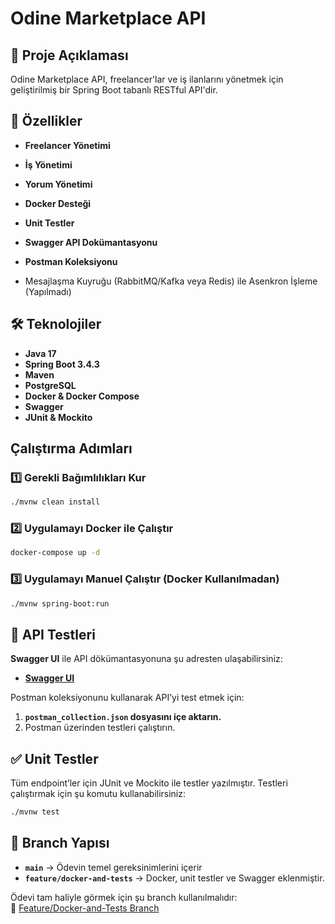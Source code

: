 # Odine Marketplace API

## 📌 Proje Açıklaması
Odine Marketplace API, freelancer'lar ve iş ilanlarını yönetmek için geliştirilmiş bir Spring Boot tabanlı RESTful API'dir.
## 🚀 Özellikler
- **Freelancer Yönetimi**
- **İş Yönetimi**
- **Yorum Yönetimi**
- **Docker Desteği**
- **Unit Testler**
- **Swagger API Dokümantasyonu**
- **Postman Koleksiyonu**

- Mesajlaşma Kuyruğu (RabbitMQ/Kafka veya Redis) ile Asenkron İşleme (Yapılmadı)

## 🛠 Teknolojiler
- **Java 17** 
- **Spring Boot 3.4.3**
- **Maven** 
- **PostgreSQL** 
- **Docker & Docker Compose** 
- **Swagger** 
- **JUnit & Mockito**

##  Çalıştırma Adımları
### 1️⃣ **Gerekli Bağımlılıkları Kur**
```sh
./mvnw clean install
```

### 2️⃣ **Uygulamayı Docker ile Çalıştır**
```sh
docker-compose up -d
```

### 3️⃣ **Uygulamayı Manuel Çalıştır (Docker Kullanılmadan)**
```sh
./mvnw spring-boot:run
```

## 📌 API Testleri
**Swagger UI** ile API dökümantasyonuna şu adresten ulaşabilirsiniz:
- **[Swagger UI](http://localhost:8080/swagger-ui.html)**

Postman koleksiyonunu kullanarak API’yi test etmek için:
1. **`postman_collection.json` dosyasını içe aktarın.**
2. Postman üzerinden testleri çalıştırın.

## ✅ Unit Testler
Tüm endpoint’ler için JUnit ve Mockito ile testler yazılmıştır.
Testleri çalıştırmak için şu komutu kullanabilirsiniz:
```sh
./mvnw test
```

## 📌 Branch Yapısı
- **`main`** → Ödevin temel gereksinimlerini içerir
- **`feature/docker-and-tests`** → Docker, unit testler ve Swagger eklenmiştir.

Ödevi tam haliyle görmek için şu branch kullanılmalıdır:  
🔗 [Feature/Docker-and-Tests Branch](https://github.com/Serkan1616/marketplace-api/tree/feature/docker-and-tests)


